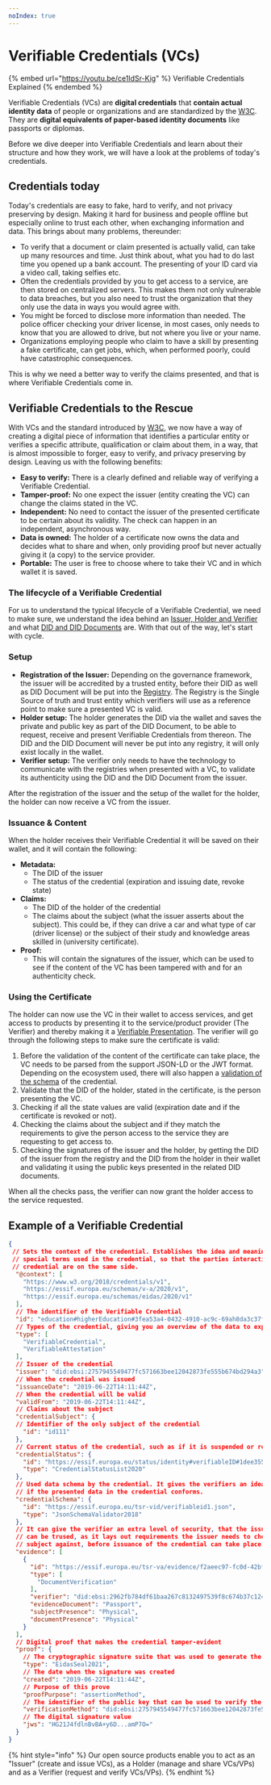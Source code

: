 ```yaml
---
noIndex: true
---
```


# Verifiable Credentials (VCs)

{% embed url="https://youtu.be/ce1IdSr-Kig" %}
Verifiable Credentials Explained
{% endembed %}

Verifiable Credentials (VCs) are **digital credentials** that **contain actual identity data** of people or organizations and are standardized by the [W3C](https://www.w3.org/TR/vc-data-model/). They are **digital equivalents of paper-based identity documents** like passports or diplomas.

Before we dive deeper into Verifiable Credentials and learn about their structure and how they work, we will have a look at the problems of today's credentials.

## Credentials today

Today's credentials are easy to fake, hard to verify, and not privacy preserving by design. Making it hard for business and people offline but especially online to trust each other, when exchanging information and data. This brings about many problems, thereunder:

* To verify that a document or claim presented is actually valid, can take up many resources and time. Just think about, what you had to do last time you opened up a bank account. The presenting of your ID card via a video call, taking selfies etc.
* Often the credentials provided by you to get access to a service, are then stored on centralized servers. This makes them not only vulnerable to data breaches, but you also need to trust the organization that they only use the data in ways you would agree with.
* You might be forced to disclose more information than needed. The police officer checking your driver license, in most cases, only needs to know that you are allowed to drive, but not where you live or your name.
* Organizations employing people who claim to have a skill by presenting a fake certificate, can get jobs, which, when performed poorly, could have catastrophic consequences.

This is why we need a better way to verify the claims presented,  and that is where Verifiable Credentials come in.



## **Verifiable Credentials to the Rescue**

With VCs and the standard introduced by [W3C](https://www.w3.org/TR/vc-data-model/), we now have a way of creating a digital piece of information that identifies a particular entity or verifies a specific attribute, qualification or claim about them, in a way, that is almost impossible to forger, easy to verify, and privacy preserving by design.  Leaving us with the following benefits:

* **Easy to verify:** There is a clearly defined and reliable way of verifying a Verifiable Credential.&#x20;
* **Tamper-proof:** No one expect the issuer (entity creating the VC) can change the claims stated in the VC.
* **Independent:** No need to contact the issuer of the presented certificate to be certain about its validity. The check can happen in an independent, asynchronous way.
* **Data is owned:** The holder of a certificate now owns the data and decides what to share and when, only providing proof but never actually giving it (a copy) to the service provider.
* **Portable:** The user is free to choose where to take their VC and in which wallet it is saved.



### The lifecycle of a Verifiable Credential

For us to understand the typical lifecycle of a Verifiable Credential, we need to make sure, we understand the idea behind an [Issuer, Holder and Verifier](https://docs.walt.id/v/ssikit/ssi-kit/what-is-ssi/ssi-or-basics#how-does-ssi-work) and what [DID and DID Documents](decentralised-identifiers-dids.md) are. With that out of the way, let's start with cycle.&#x20;

### Setup

* **Registration of the Issuer:** Depending on the governance framework, the issuer will be accredited by a trusted entity, before their DID as well as DID Document will be put into the [Registry](registries.md). The Registry is the Single Source of truth and trust entity which verifiers will use as a reference point to make sure a  presented VC is valid. &#x20;
* **Holder setup:** The holder generates the DID via the wallet and saves the private and public key as part of the DID Document, to be able to request, receive and present Verifiable Credentials from thereon. The DID and the DID Document will never be put into any registry, it will only exist locally in the wallet.
* **Verifier setup:** The verifier only needs to have the technology to communicate with the registries when presented with a VC, to validate its authenticity using the DID and the DID Document from the issuer.



After the registration of the issuer and the setup of the wallet for the holder, the holder can now receive a VC from the issuer.&#x20;

### Issuance & Content

When the holder receives their Verifiable Credential it will be saved on their wallet, and it will contain the following:

* **Metadata:**&#x20;
  * The DID of the issuer
  * The status of the credential (expiration and issuing date, revoke state)
* **Claims:**
  * The DID of the holder of the credential
  * The claims about the subject (what the issuer asserts about the subject). This could be, if they can drive a car and what type of car (driver license) or the subject of their study and knowledge areas skilled in (university certificate).
* **Proof:**
  * This will contain the signatures of the issuer, which can be used to see if the content of the VC has been tampered with and for an authenticity check.&#x20;

### Using the Certificate

The holder can now use the VC in their wallet to access services, and get access to products by presenting it to the service/product provider (The Verifier) and thereby making it a [Verifiable Presentation](verifiable-presentations-vps.md). The verifier will go through the following steps to make sure the certificate is valid:

1. Before the validation of the content of the certificate can take place, the VC needs to be parsed from the support JSON-LD or the JWT format. Depending on the ecosystem used, there will also happen a [validation of the schema](../../../../usage-examples/verifiable-credentials/verification-policies.md) of the credential.
2. Validate that the DID of the holder, stated in the certificate, is the person presenting the VC.
3. Checking if all the state values are valid (expiration date and if the certificate is revoked or not).
4. Checking the claims about the subject and if they match the requirements to give the person access to the service they are requesting to get access to.
5. Checking the signatures of the issuer and the holder, by getting the DID of the issuer from the registry and the DID from the holder in their wallet and validating it using the public keys presented in the related DID documents.

When all the checks pass, the verifier can now grant the holder access to the service requested.



## Example of a Verifiable Credential

```json
{
 // Sets the context of the credential. Establishes the idea and meaning behind the 
 // special terms used in the credential, so that the parties interacting with the
 // credential are on the same side.
  "@context": [
    "https://www.w3.org/2018/credentials/v1",
    "https://essif.europa.eu/schemas/v-a/2020/v1",
    "https://essif.europa.eu/schemas/eidas/2020/v1"
  ],
  // The identifier of the Verifiable Credential
  "id": "education#higherEducation#3fea53a4-0432-4910-ac9c-69ah8da3c37f",
  // Types of the credential, giving you an overview of the data to expect
  "type": [
    "VerifiableCredential",
    "VerifiableAttestation"
  ],
  // Issuer of the credential
  "issuer": "did:ebsi:2757945549477fc571663bee12042873fe555b674bd294a3",
  // When the credential was issued
  "issuanceDate": "2019-06-22T14:11:44Z",
  // When the credential will be valid
  "validFrom": "2019-06-22T14:11:44Z",
  // Claims about the subject
  "credentialSubject": {
  // Identifier of the only subject of the credential
    "id": "id111"
  },
  // Current status of the credential, such as if it is suspended or revoked
  "credentialStatus": {
    "id": "https://essif.europa.eu/status/identity#verifiableID#1dee355d-0432-4910-ac9c-70d89e8d674e",
    "type": "CredentialStatusList2020"
  },
  // Used data schema by the credential. It gives the verifiers an idea, 
  // if the presented data in the credential conforms.
  "credentialSchema": {
    "id": "https://essif.europa.eu/tsr-vid/verifiableid1.json",
    "type": "JsonSchemaValidator2018"
  },
  // It can give the verifier an extra level of security, that the issued credential
  // can be trused, as it lays out requirements the issuer needs to check the 
  // subject against, before issuance of the credential can take place.
  "evidence": [
    {
      "id": "https://essif.europa.eu/tsr-va/evidence/f2aeec97-fc0d-42bf-8ca7-0548192d5678",
      "type": [
        "DocumentVerification"
      ],
      "verifier": "did:ebsi:2962fb784df61baa267c8132497539f8c674b37c1244a7a",
      "evidenceDocument": "Passport",
      "subjectPresence": "Physical",
      "documentPresence": "Physical"
    }
  ],
  // Digital proof that makes the credential tamper-evident
  "proof": {
    // The cryptographic signature suite that was used to generate the signature
    "type": "EidasSeal2021",
    // The date when the signature was created
    "created": "2019-06-22T14:11:44Z",
    // Purpose of this prove
    "proofPurpose": "assertionMethod",
    // The identifier of the public key that can be used to verify the signature
    "verificationMethod": "did:ebsi:2757945549477fc571663bee12042873fe555b674bd294a3#2368332668",
    // The digital signature value
    "jws": "HG21J4fdlnBvBA+y6D...amP7O="
  }
}
```

{% hint style="info" %}
Our open source products enable you to act as an "Issuer" (create and issue VCs), as a Holder (manage and share VCs/VPs) and as a Verifier (request and verify VCs/VPs).
{% endhint %}
